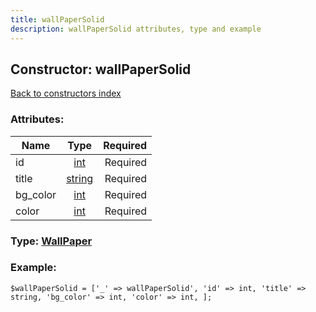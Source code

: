 ```yaml
---
title: wallPaperSolid
description: wallPaperSolid attributes, type and example
---
```

## Constructor: wallPaperSolid  
[Back to constructors index](index.md)



### Attributes:

| Name     |    Type       | Required |
|----------|:-------------:|---------:|
|id|[int](../types/int.md) | Required|
|title|[string](../types/string.md) | Required|
|bg\_color|[int](../types/int.md) | Required|
|color|[int](../types/int.md) | Required|



### Type: [WallPaper](../types/WallPaper.md)


### Example:

```
$wallPaperSolid = ['_' => wallPaperSolid', 'id' => int, 'title' => string, 'bg_color' => int, 'color' => int, ];
```